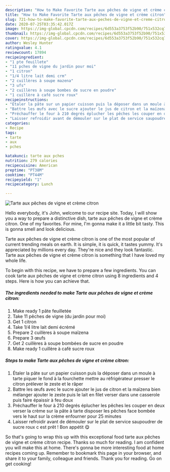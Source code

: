 ```yaml
---
description: "How to Make Favorite Tarte aux pêches de vigne et crème citron"
title: "How to Make Favorite Tarte aux pêches de vigne et crème citron"
slug: 721-how-to-make-favorite-tarte-aux-peches-de-vigne-et-creme-citron
date: 2020-07-25T03:35:42.017Z
image: https://img-global.cpcdn.com/recipes/6d553a3753f52b90/751x532cq70/tarte-aux-peches-de-vigne-et-creme-citron-photo-principale-de-la-recette.jpg
thumbnail: https://img-global.cpcdn.com/recipes/6d553a3753f52b90/751x532cq70/tarte-aux-peches-de-vigne-et-creme-citron-photo-principale-de-la-recette.jpg
cover: https://img-global.cpcdn.com/recipes/6d553a3753f52b90/751x532cq70/tarte-aux-peches-de-vigne-et-creme-citron-photo-principale-de-la-recette.jpg
author: Wesley Hunter
ratingvalue: 4.1
reviewcount: 17894
recipeingredient:
- "1 pte feuillete"
- "11 pches de vigne du jardin pour moi"
- "1 citron"
- "1/4 litre lait demi crm"
- "2 cuillères à soupe mazena"
- "3 ufs"
- "2 cuillères à soupe bombes de sucre en poudre"
- "1 cuillère à café sucre roux"
recipeinstructions:
- "Étaler la pâte sur un papier cuisson puis la déposer dans un moule à tarte piquer le fond à la fourchette mettre au réfrigérateur presser le citron prélever le zeste et le râper"
- "Battre les œufs avec le sucre ajouter le jus de citron et la maïzena bien mélanger ajouter le zeste puis le lait en filet verser dans une casserole puis faire épaissir à feu doux"
- "Préchauffer le four à 210 degrés éplucher les pêches les couper en deux verser la crème sur la pâte à tarte disposer les pêches face bombée vers le haut sur la crème enfourner pour 25 minutes"
- "Laisser refroidir avant de démouler sur le plat de service saupoudrer de sucre roux c est prêt ! Bon appétit 😋"
categories:
- Recipe
tags:
- tarte
- aux
- pches

katakunci: tarte aux pches 
nutrition: 279 calories
recipecuisine: American
preptime: "PT38M"
cooktime: "PT44M"
recipeyield: "1"
recipecategory: Lunch

---
```



![Tarte aux pêches de vigne et crème citron](https://img-global.cpcdn.com/recipes/6d553a3753f52b90/751x532cq70/tarte-aux-peches-de-vigne-et-creme-citron-photo-principale-de-la-recette.jpg)

Hello everybody, it's John, welcome to our recipe site. Today, I will show you a way to prepare a distinctive dish, tarte aux pêches de vigne et crème citron. One of my favorites. For mine, I'm gonna make it a little bit tasty. This is gonna smell and look delicious.

Tarte aux pêches de vigne et crème citron is one of the most popular of current trending meals on earth. It is simple, it is quick, it tastes yummy. It's appreciated by millions every day. They're nice and they look fantastic. Tarte aux pêches de vigne et crème citron is something that I have loved my whole life.




To begin with this recipe, we have to prepare a few ingredients. You can cook tarte aux pêches de vigne et crème citron using 8 ingredients and 4 steps. Here is how you can achieve that.

<!--inarticleads1-->

##### The ingredients needed to make Tarte aux pêches de vigne et crème citron:

1. Make ready 1 pâte feuilletée
1. Take 11 pêches de vigne (du jardin pour moi)
1. Get 1 citron
1. Take 1/4 litre lait demi écrémé
1. Prepare 2 cuillères à soupe maïzena
1. Prepare 3 œufs
1. Get 2 cuillères à soupe bombées de sucre en poudre
1. Make ready 1 cuillère à café sucre roux




<!--inarticleads2-->

##### Steps to make Tarte aux pêches de vigne et crème citron:

1. Étaler la pâte sur un papier cuisson puis la déposer dans un moule à tarte piquer le fond à la fourchette mettre au réfrigérateur presser le citron prélever le zeste et le râper
1. Battre les œufs avec le sucre ajouter le jus de citron et la maïzena bien mélanger ajouter le zeste puis le lait en filet verser dans une casserole puis faire épaissir à feu doux
1. Préchauffer le four à 210 degrés éplucher les pêches les couper en deux verser la crème sur la pâte à tarte disposer les pêches face bombée vers le haut sur la crème enfourner pour 25 minutes
1. Laisser refroidir avant de démouler sur le plat de service saupoudrer de sucre roux c est prêt ! Bon appétit 😋




So that's going to wrap this up with this exceptional food tarte aux pêches de vigne et crème citron recipe. Thanks so much for reading. I am confident you will make this at home. There's gonna be more interesting food at home recipes coming up. Remember to bookmark this page in your browser, and share it to your family, colleague and friends. Thank you for reading. Go on get cooking!
